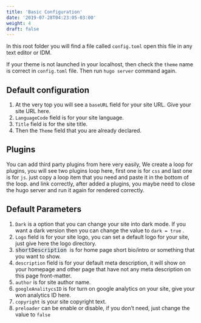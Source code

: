 ```yaml
---
title: 'Basic Configuration'
date: '2019-07-28T04:23:05-03:00'
weight: 4
draft: false
---
```

In this root folder you will find a file called `config.toml` open this file in any text editor or IDM.

If your theme is not launched in your localhost, then check the `theme` name is correct in `config.toml` file. Then run `hugo server` command again.

Default configuration
---------------------

1. At the very top you will see a `baseURL` field for your site URL. Give your site URL here.
2. `LanguageCode` field is for your site language.
3. `Title` field is for the site title.
4. Then the `Theme` field that you are already declared.

Plugins
-------

You can add third party plugins from here very easily, We create a loop for plugins, you will see two plugins loop here, first one is for `css` and last one is for `js`. just copy a loop item that you need and paste it in the bottom of the loop. and link correctly, after added a plugins, you maybe need to close the hugo server and run it again for rendered correctly.

Default Parameters
------------------

1. `Dark` is a option that you can change your site into dark mode. If you want a dark version then you can change the value to `dark = true` .
2. `Logo` field is for your site logo, you can set a default logo for your site, just give here the logo directory.
3. <font color="#23282d" face="Menlo, Consolas, monaco, monospace"><span style="background-color: rgb(232, 234, 235);">shortDescription</span> </font>is for home page short bio/intro or something that you want to show.
4. `description` field is for your default meta description, it will show on your homepage and other page that have not any meta description on this page front-matter.
5. `author` is for site author name.
6. `googleAnalitycsID` is for turn on google analytics on your site, give your won analytics ID here.
7. `copyright` is your site copyright text.
8. `preloader` can be enable or disable, if you don’t need, just change the value to `false`